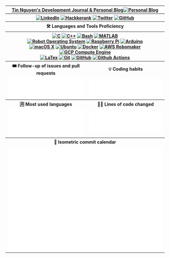 <!--START_SECTION:signature-->

<!--END_SECTION:signature-->

<!--START_SECTION:techStack-->
<!-- ### 👨‍💻 Languages and Tools Proficiency

[![C][c-sh]](https://github.com/tinng81)
[![C++][cpp-sh]](https://github.com/tinng81)
[![Bash][bash-sh]](https://www.gnu.org/software/bash/)
[![MATLAB][matlab-sh]](https://www.mathworks.com/products/matlab.html)

[![Robot Operating System][ros-sh]](https://www.ros.org/)
[![Raspberry Pi][rpi-sh]](https://www.raspberrypi.org/)
[![Arduino][adno-sh]](https://www.arduino.cc/)

[![macOS X][macosx-sh]](https://www.apple.com/macos/catalina/)
[![Ubuntu][ubuntu-sh]](https://ubuntu.com/)
[![Docker][docker-sh]](https://www.docker.com/)
[![AWS Robomaker][aws-sh]](https://aws.amazon.com/robomaker/)
[![GCP Compute Engine][gcp-sh]](https://cloud.google.com/compute)

[![LaTex][latex-sh]](https://www.latex-project.org/)
[![Git][git-sh]](https://git-scm.com/)
[![GitHub][github-sh]](https://github.com/)
[![Github Actions][ghAction-sh]](https://github.com/features/actions) -->
<!--END_SECTION:techStack-->

<table>
  <tr>
    <th colspan="2" align="center">
      <a href="https://tin.ng">Tin Nguyen's Development Journal & Personal Blog<img src="https://visitor-badge.laobi.icu/badge?page_id=tinng81.tinng81" alt="Personal Blog"></a>
    </th>
  </tr>

  <tr>
    <th colspan="2" align="center">
      <a href="https://www.linkedin.com/in/tinng81"><img src="https://img.shields.io/badge/LinkedIn--_.svg?style=social&logo=linkedin" alt="LinkedIn"></a> 
      <a href="https://github.com/tinng81"> 
      <a href="https://www.hackerrank.com/tinng81"><img src="https://img.shields.io/badge/Hackerrank--_.svg?style=social&logo=hackerrank" alt="Hackkerank"></a> 
      <a href="https://twitter.com/tinng81"><img src="https://img.shields.io/twitter/follow/tinng81?label=Twitter&style=social" alt="Twitter"></a> 
      <a href="https://github.com/tinng81"> <img src="https://img.shields.io/github/followers/tinng81.svg?label=GitHub&style=social" alt="GitHub"></a>
    </th>
  </tr>

  <tr>
    <th colspan="2" align="center">🛠️ Languages and Tools Proficiency</th>
  </tr>
  <tr>
    <th colspan="2" align="center">
      <a href="https://github.com/tinng81"><img src="https://img.shields.io/badge/-C-00599C?style=flat&logo=c" alt="C"></a> 
      <a href="https://github.com/tinng81"><img src="https://img.shields.io/badge/-C++-00599C?style=flat&logo=c%2B%2B&logoColor=03253C" alt="C++"></a> 
      <a href="https://www.gnu.org/software/bash/"><img src="https://img.shields.io/badge/-Bash-00599C?style=flat&logo=gnu-bash&logoColor=67A99F" alt="Bash"></a> 
      <a href="https://www.mathworks.com/products/matlab.html"><img src="https://img.shields.io/badge/-MATLAB-00599C?style=flat&logo=mathworks&logoColor=CD5600" alt="MATLAB"></a>
      <br> 
      <a href="https://www.ros.org/"><img src="https://img.shields.io/badge/-ROS-336791?style=flat&logo=probot&logoColor=2B314C" alt="Robot Operating System"></a> 
      <a href=""https://www.raspberrypi.org/><img src="https://img.shields.io/badge/-Raspberry%20Pi-336791?style=flat&logo=Raspberry-Pi&logoColor=C51A4A" alt="Raspberry Pi"></a> 
      <a href=""https://www.arduino.cc/><img src="https://img.shields.io/badge/-Arduino-336791?style=flat&logo=Arduino" alt="Arduino"></a> 
      <br>
      <a href="https://www.apple.com/macos/catalina/"><img src="https://img.shields.io/badge/-macOS-232F7E?style=flat&logo=apple&logoColor=ffffff" alt="macOS X"></a> 
      <a href="https://ubuntu.com/"><img src="http://img.shields.io/badge/-Ubuntu-232F7E?style=flat&logo=ubuntu&logoColor=A81D33" alt="Ubuntu"></a> 
      <a href="https://www.docker.com/"><img src="https://img.shields.io/badge/-Docker-232F7E?style=flat&logo=docker" alt="Docker"></a> 
      <a href="https://aws.amazon.com/robomaker/"><img src="https://img.shields.io/badge/AWS%20Robomaker-232F7E?style=flat&logo=amazon-aws" alt="AWS Robomaker"></a> 
      <a href="https://cloud.google.com/compute"><img src="https://img.shields.io/badge/GCP%20Compute%20Engine-232F7E?style=flat&logo=google-cloud" alt="GCP Compute Engine"></a>
      <br>
      <a href="https://www.latex-project.org/"><img src="https://img.shields.io/badge/-LaTex-232F3E?style=flat&logo=latex" alt="LaTex"></a> 
      <a href="https://git-scm.com/"><img src="https://img.shields.io/badge/-Git-232F3E?style=flat&logo=git" alt="Git"></a> 
      <a href="https://github.com/"><img src="https://img.shields.io/badge/-GitHub-232F3E?style=flat&logo=github" alt="GitHub"></a> 
      <a href="https://github.com/features/actions"><img src="http://img.shields.io/badge/-Github%20Actions-232F3E?style=flat&logo=github-actions" alt="Github Actions"></a> 
    </th>
  </tr>

  <tr>
    <th>🎟️ Follow-up of issues and pull requests</th>
    <th>💡 Coding habits</th>
  </tr>
  <tr>
    <td align="center">
      <img alt="" src="https://github.com/tinng81/tinng81/blob/master/assets/metrics.plugin.followup.svg">
    </td>
    <td align="center">
      <img alt="" src="https://github.com/tinng81/tinng81/blob/master/assets/metrics.plugin.habits.facts.svg">
    </td>
  </tr>

  <tr>
    <th>🈷️ Most used languages</th>
    <th>👨‍💻 Lines of code changed</th>
  </tr>
  <tr>
    <td align="center">
      <img alt="" src="https://github.com/tinng81/tinng81/blob/master/assets/metrics.plugin.languages.details.svg">
    </td>
    <td align="center">
      <img alt="" src="https://github.com/tinng81/tinng81/blob/master/assets/metrics.plugin.lines.svg">
    </td>
  </tr>

  <tr>
    <th colspan="2">📅 Isometric commit calendar</th>
  </tr>
  <tr>
    <td align="center" colspan="2">
      <img alt="" src="https://github.com/tinng81/tinng81/blob/master/assets/metrics.plugin.isocalendar.fullyear.svg">
    </td>
  </tr>
</table>

<!--------------- IGNORE BELOW --------------->
<!-- 
    shield.io in-line images 
-->
